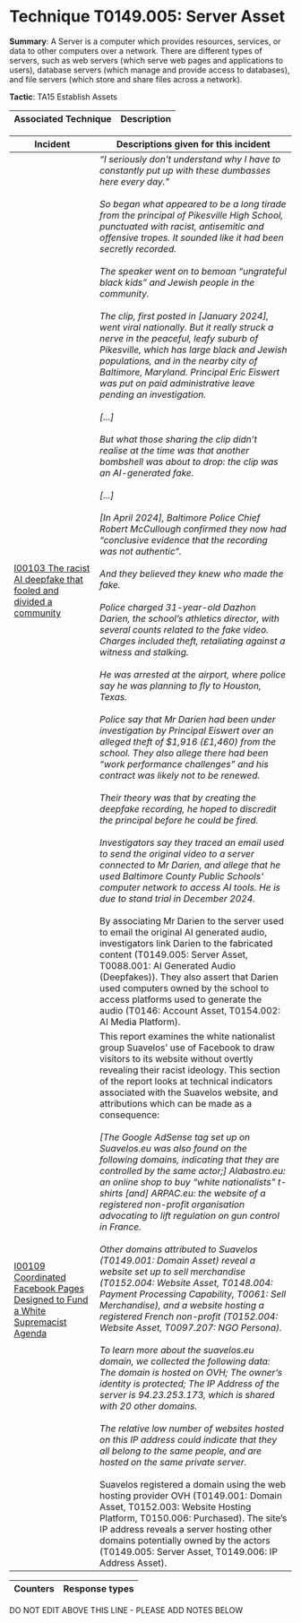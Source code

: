 # Technique T0149.005: Server Asset

**Summary**: A Server is a computer which provides resources, services, or data to other computers over a network. There are different types of servers, such as web servers (which serve web pages and applications to users), database servers (which manage and provide access to databases), and file servers (which store and share files across a network).

**Tactic**: TA15 Establish Assets


| Associated Technique | Description |
| --------- | ------------------------- |



| Incident | Descriptions given for this incident |
| -------- | -------------------- |
| [I00103 The racist AI deepfake that fooled and divided a community](../../generated_pages/incidents/I00103.md) | <i>“I seriously don't understand why I have to constantly put up with these dumbasses here every day.”<br><br>So began what appeared to be a long tirade from the principal of Pikesville High School, punctuated with racist, antisemitic and offensive tropes. It sounded like it had been secretly recorded.<br><br>The speaker went on to bemoan “ungrateful black kids” and Jewish people in the community.<br><br>The clip, first posted in [January 2024], went viral nationally. But it really struck a nerve in the peaceful, leafy suburb of Pikesville, which has large black and Jewish populations, and in the nearby city of Baltimore, Maryland. Principal Eric Eiswert was put on paid administrative leave pending an investigation.<br><br>[...]<br><br>But what those sharing the clip didn’t realise at the time was that another bombshell was about to drop: the clip was an AI-generated fake.<br><br>[...]<br><br>[In April 2024], Baltimore Police Chief Robert McCullough confirmed they now had “conclusive evidence that the recording was not authentic”.<br><br>And they believed they knew who made the fake.<br><br>Police charged 31-year-old Dazhon Darien, the school’s athletics director, with several counts related to the fake video. Charges included theft, retaliating against a witness and stalking.<br><br>He was arrested at the airport, where police say he was planning to fly to Houston, Texas.<br><br>Police say that Mr Darien had been under investigation by Principal Eiswert over an alleged theft of $1,916 (£1,460) from the school. They also allege there had been “work performance challenges” and his contract was likely not to be renewed.<br><br>Their theory was that by creating the deepfake recording, he hoped to discredit the principal before he could be fired.<br><br>Investigators say they traced an email used to send the original video to a server connected to Mr Darien, and allege that he used Baltimore County Public Schools' computer network to access AI tools. He is due to stand trial in December 2024.</i><br><br>By associating Mr Darien to the server used to email the original AI generated audio, investigators link Darien to the fabricated content (T0149.005: Server Asset, T0088.001: AI Generated Audio (Deepfakes)). They also assert that Darien used computers owned by the school to access platforms used to generate the audio (T0146: Account Asset, T0154.002: AI Media Platform). |
| [I00109 Coordinated Facebook Pages Designed to Fund a White Supremacist Agenda](../../generated_pages/incidents/I00109.md) | This report examines the white nationalist group Suavelos’ use of Facebook to draw visitors to its website without overtly revealing their racist ideology. This section of the report looks at technical indicators associated with the Suavelos website, and attributions which can be made as a consequence:<i><br><br>[The Google AdSense tag set up on Suavelos.eu was also found on the following domains, indicating that they are controlled by the same actor;] Alabastro.eu: an online shop to buy “white nationalists” t-shirts [and] ARPAC.eu: the website of a registered non-profit organisation advocating to lift regulation on gun control in France.<br><br>Other domains attributed to Suavelos (T0149.001: Domain Asset) reveal a website set up to sell merchandise (T0152.004: Website Asset, T0148.004: Payment Processing Capability, T0061: Sell Merchandise), and a website hosting a registered French non-profit (T0152.004: Website Asset, T0097.207: NGO Persona).<br><br>To learn more about the suavelos.eu domain, we collected the following data: The domain is hosted on OVH; The owner’s identity is protected; The IP Address of the server is 94.23.253.173, which is shared with 20 other domains. <br><br>The relative low number of websites hosted on this IP address could indicate that they all belong to the same people, and are hosted on the same private server.</i><br><br>Suavelos registered a domain using the web hosting provider OVH (T0149.001: Domain Asset, T0152.003: Website Hosting Platform, T0150.006: Purchased). The site’s IP address reveals a server hosting other domains potentially owned by the actors (T0149.005: Server Asset, T0149.006: IP Address Asset). |



| Counters | Response types |
| -------- | -------------- |


DO NOT EDIT ABOVE THIS LINE - PLEASE ADD NOTES BELOW